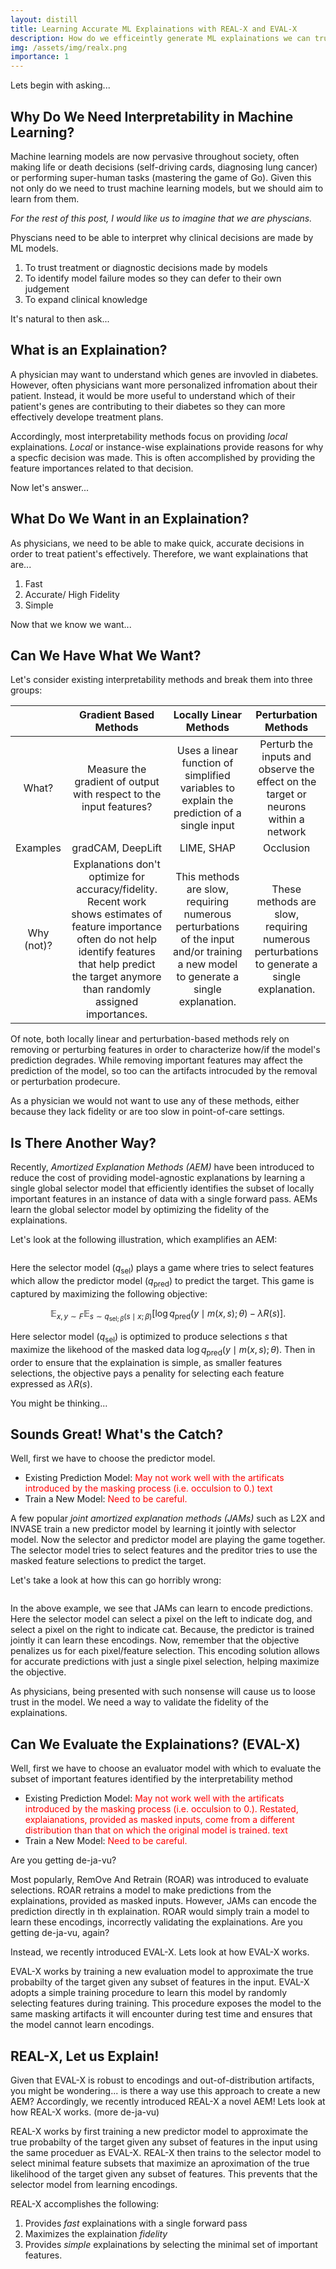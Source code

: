 ```yaml
---
layout: distill
title: Learning Accurate ML Explainations with REAL-X and EVAL-X
description: How do we efficeintly generate ML explainations we can trust?
img: /assets/img/realx.png
importance: 1
---
```


Lets begin with asking...

## Why Do We Need Interpretability in Machine Learning?

Machine learning models are now pervasive throughout society, often making life or death decisions (self-driving cards, diagnosing lung cancer) or performing super-human tasks (mastering the game of Go). Given this not only do we need to trust machine learning models, but we should aim to learn from them. 

*For the rest of this post, I would like us to imagine that we are physcians.*  

Physcians need to be able to interpret why clinical decisions are made by ML models.
1. To trust treatment or diagnostic decisions made by models
2. To identify model failure modes so they can defer to their own judgement
3. To expand clinical knowledge

It's natural to then ask...

## What is an Explaination?

A physician may want to understand which genes are invovled in diabetes. However, often physicians want more personalized infromation about their patient. Instead, it would be more useful to understand which of their patient's genes are contributing to their diabetes so they can more effectively develope treatment plans. 

Accordingly, most interpretability methods focus on providing *local* explainations. *Local* or instance-wise explainations provide reasons for why a specfic decision was made. This is often accomplished by providing the feature importances related to that decision.

Now let's answer...

## What Do We Want in an Explaination?

As physicians, we need to be able to make quick, accurate decisions in order to treat patient's effectively. Therefore, we want explainations that are...
1. Fast
2. Accurate/ High Fidelity
3. Simple

Now that we know we want...

## Can We Have What We Want?

Let's consider existing interpretability methods and break them into three groups: 

|   | Gradient Based Methods    | Locally Linear Methods    | Perturbation Methods  |
|:-:    |:-:    |:-:    |:-:    |
| What?     | Measure the gradient of output   with respect to the input features?    | Uses a linear function of  simplified variables to explain  the prediction of a single input  | Perturb the inputs and observe  the effect on the target or  neurons within a network     |
| Examples  | gradCAM, DeepLift   | LIME, SHAP    | Occlusion     |
| Why (not)?    | Explanations don't optimize for accuracy/fidelity. Recent work shows estimates of  feature importance often do not  help identify features  that help predict the target anymore  than randomly assigned importances.     | This methods are slow, requiring numerous  perturbations of the input and/or  training a new model  to generate a single explanation.     | These methods are slow,  requiring numerous perturbations  to generate a single explanation.      |

Of note, both locally linear and perturbation-based methods rely on removing or perturbing features in order to characterize how/if the model's prediction degrades. 
While removing important features may affect the prediction of the model, so too can the artifacts introcuded by the removal or perturbation prodecure. 

As a physician we would not want to use any of these methods, either because they lack fidelity or are too slow in point-of-care settings.

## Is There Another Way? 

Recently, *Amortized Explanation Methods (AEM)*  have been introduced to reduce the cost of providing model-agnostic explanations by learning a single global selector model that efficiently identifies the subset of locally important features in an instance of data with a single forward pass. 
AEMs learn the global selector model by optimizing the fidelity of the explainations.

Let's look at the following illustration, which examplifies an AEM:

<div class="row justify-content-sm-center">
    <div class="col-sm mt-3 mt-md-0">
        <img class="img-fluid rounded z-depth-1" src="{{ '/assets/img/aem.png' | relative_url }}" alt="" title="example AEM"/>
    </div>
</div>
<div class="caption">
</div>

Here the selector model ($q_{\text{sel}}$) plays a game where tries to select features which allow the predictor model ($q_{\text{pred}}$) to predict the target. 
This game is captured by maximizing the following objective:

$$
\mathbb{E}_{x, y \sim F}\mathbb{E}_{s \sim q_{\text{sel}; \beta}(s \mid x ; \beta)}\left[\log q_{\text{pred}}(y \mid m(x, s) ; \theta) - \lambda R(s) \right].
$$

Here selector model ($q_{\text{sel}}$) is optimized to produce selections $s$ that maximize the likehood of the masked data $\log q_{\text{pred}}(y \mid m(x, s) ; \theta)$. 
Then in order to ensure that the explaination is simple, as smaller features selections, the objective pays a penality for selecting each feature expressed as $\lambda R(s)$.


You might be thinking...

## Sounds Great! What's the Catch?

Well, first we have to choose the predictor model.
* Existing Prediction Model: <span style="color:red"> May not work well with the artificats introduced by the masking process (i.e. occulsion to 0.) text</span>
* Train a New Model: <span style="color:red"> Need to be careful.</span>

A few popular *joint amortized explanation methods (JAMs)* such as L2X and INVASE train a new predictor model by learning it jointly with selector model. 
Now the selector and predictor model are playing the game together. 
The selector model tries to select features and the preditor tries to use the masked feature selections to predict the target.

Let's take a look at how this can go horribly wrong:

<div class="row justify-content-sm-center">
    <div class="col-sm mt-3 mt-md-0">
        <img class="img-fluid rounded z-depth-1" src="{{ '/assets/img/jam_encoding.png' | relative_url }}" alt="" title="JAM encoding"/>
    </div>
</div>
<div class="caption">
</div>

In the above example, we see that JAMs can learn to encode predictions. Here the selector model can select a pixel on the left to indicate dog, and select a pixel on the right to indicate cat. Because, the predictor is trained jointly it can learn these encodings. 
Now, remember that the objective penalizes us for each pixel/feature selection. This encoding solution allows for accurate predictions with just a single pixel selection, helping maximize the objective.

As physicians, being presented with such nonsense will cause us to loose trust in the model. 
We need a way to validate the fidelity of the explainations. 

## Can We Evaluate the Explainations? (EVAL-X)

Well, first we have to choose an evaluator model with which to evaluate the subset of important features identified by the interpretability method 
* Existing Prediction Model: <span style="color:red"> May not work well with the artificats introduced by the masking process (i.e. occulsion to 0.). Restated, explaianations, provided as masked inputs, come from a different distribution than that on which the original model is trained. text</span> 
* Train a New Model: <span style="color:red"> Need to be careful.</span>

Are you getting de-ja-vu?

Most popularly, RemOve And Retrain (ROAR) was introduced to evaluate selections. 
ROAR retrains a model to make predictions from the explainations, provided as masked inputs. 
However, JAMs can encode the prediction directly in th explaination. 
ROAR would simply train a model to learn these encodings, incorrectly validating the explainations. 
Are you getting de-ja-vu, again? 

Instead, we recently introduced EVAL-X. 
Lets look at how EVAL-X works.
<div class="row justify-content-sm-center">
    <div class="col-sm mt-3 mt-md-0">
        <img class="img-fluid rounded z-depth-1" src="{{ '/assets/img/evalx.png' | relative_url }}" alt="" title="EVAL-X"/>
    </div>
</div>
<div class="caption">
</div>
EVAL-X works by training a new evaluation model to approximate the true probabilty of the target given any subset of features in the input. 
EVAL-X adopts a simple training procedure to learn this model by randomly selecting features during training. 
This procedure exposes the model to the same masking artifacts it will encounter during test time and ensures that the model cannot learn encodings.

## REAL-X, Let us Explain! 

Given that EVAL-X is robust to encodings and out-of-distribution artifacts, you might be wondering... is there a way use this approach to create a new AEM? 
Accordingly, we recently introduced REAL-X a novel AEM!
Lets look at how REAL-X works. (more de-ja-vu)
<div class="row justify-content-sm-center">
    <div class="col-sm mt-3 mt-md-0">
        <img class="img-fluid rounded z-depth-1" src="{{ '/assets/img/realx.png' | relative_url }}" alt="" title="REAL-X"/>
    </div>
</div>
<div class="caption">
</div>
REAL-X works by first training a new predictor model to approximate the true probabilty of the target given any subset of features in the input using the same proceduer as EVAL-X. 
REAL-X then trains to the selector model to select minimal feature subsets that maximize an aproximation of the true likelihood of the target given any subset of features.
This prevents that the selector model from learning encodings.

REAL-X accomplishes the following:
1. Provides *fast* explainations with a single forward pass
2. Maximizes the explaination *fidelity*
3. Provides *simple* explainations by selecting the minimal set of important features. 


